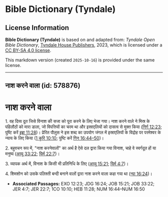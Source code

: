 # Bible Dictionary (Tyndale)

## License Information

**Bible Dictionary (Tyndale)** is based on and adapted from: _Tyndale Open Bible Dictionary_, [Tyndale House Publishers](https://tyndaleopenresources.com/), 2023, which is licensed under a [CC BY-SA 4.0 license](https://creativecommons.org/licenses/by-sa/4.0/legalcode.en).

This markdown version (created `2025-10-16`) is provided under the same license.



--------------------------------

## नाश करने वाला (id: 578876)

नाश करने वाला
=============

1\. वह दिव्य दूत जिसे विनाश की सजा को पूरा करने के लिए भेजा गया। नाश करने वाले ने मिस्र के पहिलौठों को मारा डाला, जो विपत्तियों का चरम था और इस्राएलियों को दासत्व से मुक्त किया ([निर्ग 12:23](https://ref.ly/Exod12:23); पुष्टि करें [इब्रा 11:28](https://ref.ly/Heb11:28))। प्रेरित पौलुस ने इस शब्द का उपयोग जंगल में इस्राएलियों के विद्रोह पर परमेश्वर के न्याय के लिए किया ([1 कुरि 10:10](https://ref.ly/1Cor10:10); पुष्टि करें [गिन 16:44–50](https://ref.ly/Num16:44-Num16:50))।

2\. बहुवचन रूप में, "नाश करनेवालों" का अर्थ है ऐसे दल द्वारा किया गया विनाश, चाहे वे स्वर्गदूत हों या मनुष्य ([अय्यू 33:22](https://ref.ly/Job33:22); [यिर्म 22:7](https://ref.ly/Jer22:7))।

3\. व्यापक अर्थ में, विनाश के किसी भी प्रतिनिधि के लिए ([अय्यू 15:21](https://ref.ly/Job15:21); [यिर्म 4:7](https://ref.ly/Jer4:7))।

4\. शिमशोन को उसके पलिश्ती बन्दी बनाने वालों द्वारा नाश करने वाला कहा गया था ([न्या 16:24](https://ref.ly/Judg16:24))।

* **Associated Passages:** EXO 12:23; JDG 16:24; JOB 15:21; JOB 33:22; JER 4:7; JER 22:7; 1CO 10:10; HEB 11:28; NUM 16:44–NUM 16:50

